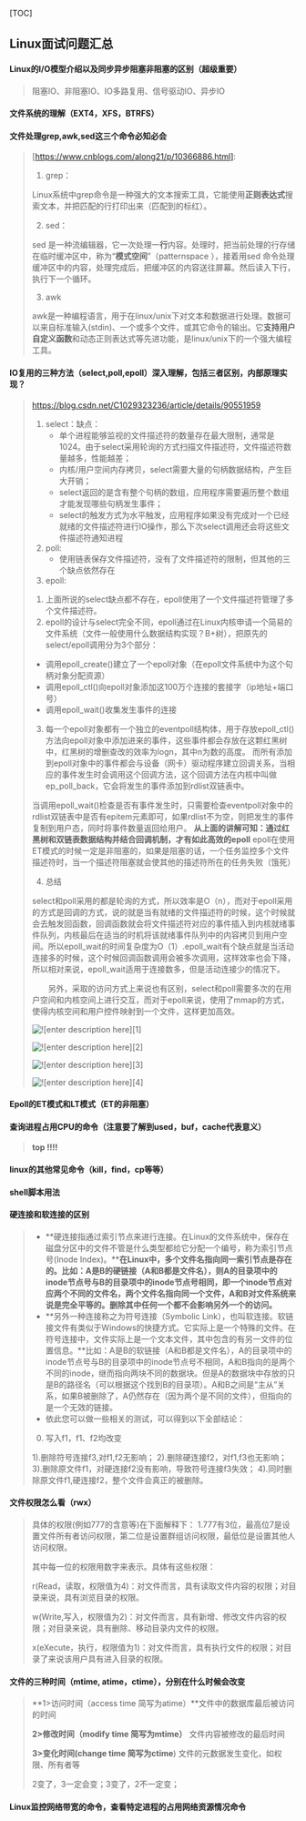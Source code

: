 [TOC]

## Linux面试问题汇总

#### Linux的I/O模型介绍以及同步异步阻塞非阻塞的区别（超级重要）

> 阻塞IO、非阻塞IO、IO多路复用、信号驱动IO、异步IO



#### 文件系统的理解（EXT4，XFS，BTRFS）



#### 文件处理grep,awk,sed这三个命令必知必会

> [https://www.cnblogs.com/along21/p/10366886.html]:
>
> 1. grep：
>
> Linux系统中grep命令是一种强大的文本搜索工具，它能使用**正则表达式**搜索文本，并把匹配的行打印出来（匹配到的标红）。
>
> 2. sed：
>
> sed 是一种流编辑器，它一次处理一**行**内容。处理时，把当前处理的行存储在临时缓冲区中，称为“**模式空间**”（patternspace ），接着用sed 命令处理缓冲区中的内容，处理完成后，把缓冲区的内容送往屏幕。然后读入下行，执行下一个循环。
>
> 3. awk
>
> awk是一种编程语言，用于在linux/unix下对文本和数据进行处理。数据可以来自标准输入(stdin)、一个或多个文件，或其它命令的输出。它**支持用户自定义函数**和动态正则表达式等先进功能，是linux/unix下的一个强大编程工具。



#### IO复用的三种方法（select,poll,epoll）深入理解，包括三者区别，内部原理实现？

> https://blog.csdn.net/C1029323236/article/details/90551959
>
> 1. select：缺点：
>    - 单个进程能够监视的文件描述符的数量存在最大限制，通常是1024。由于select采用轮询的方式扫描文件描述符，文件描述符数量越多，性能越差；
>    - 内核/用户空间内存拷贝，select需要大量的句柄数据结构，产生巨大开销；
>    - select返回的是含有整个句柄的数组，应用程序需要遍历整个数组才能发现哪些句柄发生事件；
>    - select的触发方式为水平触发，应用程序如果没有完成对一个已经就绪的文件描述符进行IO操作，那么下次select调用还会将这些文件描述符通知进程
> 2. poll:
>    - 使用链表保存文件描述符，没有了文件描述符的限制，但其他的三个缺点依然存在
> 3. epoll:
>
> 1) 上面所说的select缺点都不存在，epoll使用了一个文件描述符管理了多个文件描述符。
> 2) epoll的设计与select完全不同，epoll通过在Linux内核申请一个简易的文件系统（文件一般使用什么数据结构实现？B+树），把原先的select/epoll调用分为3个部分：
>
> - 调用epoll_create()建立了一个epoll对象（在epoll文件系统中为这个句柄对象分配资源）
> - 调用epoll_ctl()向epoll对象添加这100万个连接的套接字（ip地址+端口号）
> - 调用epoll_wait()收集发生事件的连接
>
> 3) 每一个epoll对象都有一个独立的eventpoll结构体，用于存放epoll_ctl()方法向epoll对象中添加进来的事件，这些事件都会存放在这颗红黑树中，红黑树的增删查改的效率为logn，其中n为数的高度。
> 而所有添加到epoll对象中的事件都会与设备（网卡）驱动程序建立回调关系，当相应的事件发生时会调用这个回调方法，这个回调方法在内核中叫做ep_poll_back，它会将发生的事件添加到rdlist双链表中。
>
> 当调用epoll_wait()检查是否有事件发生时，只需要检查eventpoll对象中的rdlist双链表中是否有epitem元素即可，如果rdlist不为空，则把发生的事件复制到用户态，同时将事件数量返回给用户。
> **从上面的讲解可知：通过红黑树和双链表数据结构并结合回调机制，才有如此高效的epoll**
> epoll在使用ET模式的时候一定是非阻塞的，如果是阻塞的话，一个任务监控多个文件描述符时，当一个描述符阻塞就会使其他的描述符所在的任务失败（饿死）
>
> 4. 总结
>
> select和poll采用的都是轮询的方式，所以效率是O（n），而对于epoll采用的方式是回调的方式，说的就是当有就绪的文件描述符的时候，这个时候就会去触发回函数，回调函数就会将文件描述符对应的事件插入到内核就绪事件队列，内核最后在适当的时机将该就绪事件队列中的内容拷贝到用户空间。所以epoll_wait的时间复杂度为O（1）.epoll_wait有个缺点就是当活动连接多的时候，这个时候回调函数调用会被多次调用，这样效率也会下降，所以相对来说，epoll_wait适用于连接数多，但是活动连接少的情况下。
>
> 　　另外，采取的访问方式上来说也有区别，select和poll需要多次的在用户空间和内核空间上进行交互，而对于epoll来说，使用了mmap的方式，使得内核空间和用户控件映射到一个文件，这样更加高效。
>
> ![![enter description here][1]](https://img-blog.csdn.net/20170328134602071?watermark/2/text/aHR0cDovL2Jsb2cuY3Nkbi5uZXQvcXFfMjY3Njg3NDE=/font/5a6L5L2T/fontsize/400/fill/I0JBQkFCMA==/dissolve/70/gravity/SouthEast)
>
> ![![enter description here][2]](https://img-blog.csdn.net/20170328134632720?watermark/2/text/aHR0cDovL2Jsb2cuY3Nkbi5uZXQvcXFfMjY3Njg3NDE=/font/5a6L5L2T/fontsize/400/fill/I0JBQkFCMA==/dissolve/70/gravity/SouthEast)
>
> ![![enter description here][3]](https://img-blog.csdn.net/20170328134733346?watermark/2/text/aHR0cDovL2Jsb2cuY3Nkbi5uZXQvcXFfMjY3Njg3NDE=/font/5a6L5L2T/fontsize/400/fill/I0JBQkFCMA==/dissolve/70/gravity/SouthEast)
>
> ![![enter description here][4]](https://img-blog.csdn.net/20170328134827088?watermark/2/text/aHR0cDovL2Jsb2cuY3Nkbi5uZXQvcXFfMjY3Njg3NDE=/font/5a6L5L2T/fontsize/400/fill/I0JBQkFCMA==/dissolve/70/gravity/SouthEast)
>
> 



#### Epoll的ET模式和LT模式（ET的非阻塞）



#### 查询进程占用CPU的命令（注意要了解到used，buf，cache代表意义）

> **top !!!!**



#### linux的其他常见命令（kill，find，cp等等）



#### shell脚本用法



#### 硬连接和软连接的区别

> - **硬连接指通过索引节点来进行连接。在Linux的文件系统中，保存在磁盘分区中的文件不管是什么类型都给它分配一个编号，称为索引节点号(Inode Index)。****在Linux中，多个文件名指向同一索引节点是存在的。比如：A是B的硬链接（A和B都是文件名），则A的目录项中的inode节点号与B的目录项中的inode节点号相同，即一个inode节点对应两个不同的文件名，两个文件名指向同一个文件，A和B对文件系统来说是完全平等的。删除其中任何一个都不会影响另外一个的访问。**
> - **另外一种连接称之为符号连接（Symbolic Link），也叫软连接。软链接文件有类似于Windows的快捷方式。它实际上是一个特殊的文件。在符号连接中，文件实际上是一个文本文件，其中包含的有另一文件的位置信息。**比如：A是B的软链接（A和B都是文件名），A的目录项中的inode节点号与B的目录项中的inode节点号不相同，A和B指向的是两个不同的inode，继而指向两块不同的数据块。但是A的数据块中存放的只是B的路径名（可以根据这个找到B的目录项）。A和B之间是“主从”关系，如果B被删除了，A仍然存在（因为两个是不同的文件），但指向的是一个无效的链接。
> - 依此您可以做一些相关的测试，可以得到以下全部结论：
>
> 0) 写入f1，f1、f2均改变
>
> 1).删除符号连接f3,对f1,f2无影响；
> 2).删除硬连接f2，对f1,f3也无影响；
> 3).删除原文件f1，对硬连接f2没有影响，导致符号连接f3失效；
> 4).同时删除原文件f1,硬连接f2，整个文件会真正的被删除。



#### 文件权限怎么看（rwx）

> 具体的权限(例如777的含意等)在下面解释下：
> 1.777有3位，最高位7是设置文件所有者访问权限，第二位是设置群组访问权限，最低位是设置其他人访问权限。
>
> 其中每一位的权限用数字来表示。具体有这些权限：
>
> r(Read，读取，权限值为4)：对文件而言，具有读取文件内容的权限；对目录来说，具有浏览目录的权限。
>
> w(Write,写入，权限值为2)：对文件而言，具有新增、修改文件内容的权限；对目录来说，具有删除、移动目录内文件的权限。
>
> x(eXecute，执行，权限值为1)：对文件而言，具有执行文件的权限；对目录了来说该用户具有进入目录的权限。



#### 文件的三种时间（mtime, atime，ctime），分别在什么时候会改变

> **1>访问时间（access time 简写为atime）**文件中的数据库最后被访问的时间
>
> **2>修改时间（modify time 简写为mtime）** 文件内容被修改的最后时间
>
> **3>变化时间(change time 简写为ctime**)  文件的元数据发生变化，如权限、所有者等
>
> 2变了，3一定会变；3变了，2不一定变；



#### Linux监控网络带宽的命令，查看特定进程的占用网络资源情况命令

